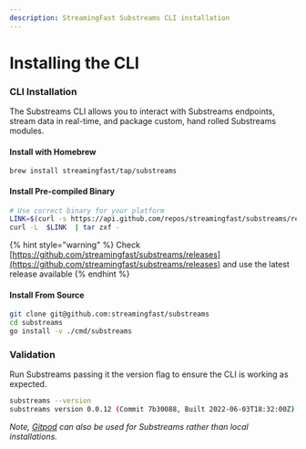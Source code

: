 ```yaml
---
description: StreamingFast Substreams CLI installation
---
```


# Installing the CLI

### CLI Installation

The Substreams CLI allows you to interact with Substreams endpoints, stream data in real-time, and package custom, hand rolled Substreams modules.

#### Install with Homebrew

```
brew install streamingfast/tap/substreams
```

#### Install Pre-compiled Binary

```bash
# Use correct binary for your platform
LINK=$(curl -s https://api.github.com/repos/streamingfast/substreams/releases/latest | awk '/download.url.*linux/ {print $2}' | sed 's/"//g')
curl -L  $LINK  | tar zxf -
```

{% hint style="warning" %}
Check [https://github.com/streamingfast/substreams/releases](https://github.com/streamingfast/substreams/releases) and use the latest release available
{% endhint %}

#### Install From Source

```bash
git clone git@github.com:streamingfast/substreams
cd substreams
go install -v ./cmd/substreams
```

### Validation

Run Substreams passing it the version flag to ensure the CLI is working as expected.

```bash
substreams --version
substreams version 0.0.12 (Commit 7b30088, Built 2022-06-03T18:32:00Z)
```

_Note,_ [_Gitpod_](../developer-guide/installation-requirements.md) _can also be used for Substreams rather than local installations._
